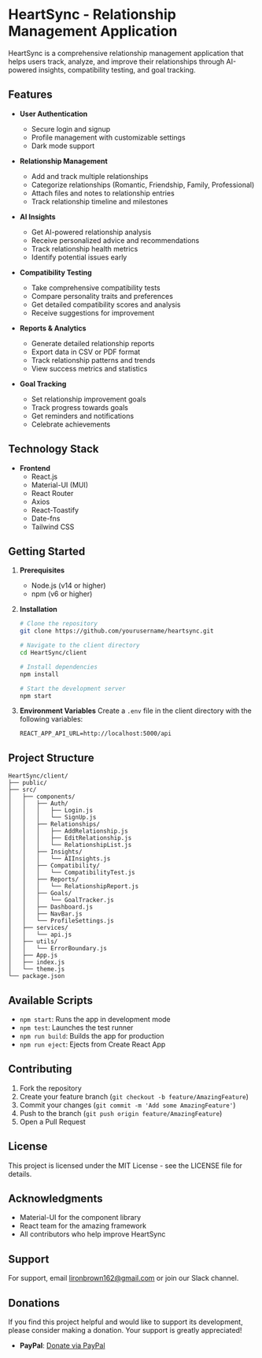 # HeartSync - Relationship Management Application

HeartSync is a comprehensive relationship management application that helps users track, analyze, and improve their relationships through AI-powered insights, compatibility testing, and goal tracking.

## Features

- **User Authentication**
  - Secure login and signup
  - Profile management with customizable settings
  - Dark mode support

- **Relationship Management**
  - Add and track multiple relationships
  - Categorize relationships (Romantic, Friendship, Family, Professional)
  - Attach files and notes to relationship entries
  - Track relationship timeline and milestones

- **AI Insights**
  - Get AI-powered relationship analysis
  - Receive personalized advice and recommendations
  - Track relationship health metrics
  - Identify potential issues early

- **Compatibility Testing**
  - Take comprehensive compatibility tests
  - Compare personality traits and preferences
  - Get detailed compatibility scores and analysis
  - Receive suggestions for improvement

- **Reports & Analytics**
  - Generate detailed relationship reports
  - Export data in CSV or PDF format
  - Track relationship patterns and trends
  - View success metrics and statistics

- **Goal Tracking**
  - Set relationship improvement goals
  - Track progress towards goals
  - Get reminders and notifications
  - Celebrate achievements

## Technology Stack

- **Frontend**
  - React.js
  - Material-UI (MUI)
  - React Router
  - Axios
  - React-Toastify
  - Date-fns
  - Tailwind CSS

## Getting Started

1. **Prerequisites**
   - Node.js (v14 or higher)
   - npm (v6 or higher)

2. **Installation**
   ```bash
   # Clone the repository
   git clone https://github.com/yourusername/heartsync.git

   # Navigate to the client directory
   cd HeartSync/client

   # Install dependencies
   npm install

   # Start the development server
   npm start
   ```

3. **Environment Variables**
   Create a `.env` file in the client directory with the following variables:
   ```
   REACT_APP_API_URL=http://localhost:5000/api
   ```

## Project Structure

```
HeartSync/client/
├── public/
├── src/
│   ├── components/
│   │   ├── Auth/
│   │   │   ├── Login.js
│   │   │   └── SignUp.js
│   │   ├── Relationships/
│   │   │   ├── AddRelationship.js
│   │   │   ├── EditRelationship.js
│   │   │   └── RelationshipList.js
│   │   ├── Insights/
│   │   │   └── AIInsights.js
│   │   ├── Compatibility/
│   │   │   └── CompatibilityTest.js
│   │   ├── Reports/
│   │   │   └── RelationshipReport.js
│   │   ├── Goals/
│   │   │   └── GoalTracker.js
│   │   ├── Dashboard.js
│   │   ├── NavBar.js
│   │   └── ProfileSettings.js
│   ├── services/
│   │   └── api.js
│   ├── utils/
│   │   └── ErrorBoundary.js
│   ├── App.js
│   ├── index.js
│   └── theme.js
└── package.json
```

## Available Scripts

- `npm start`: Runs the app in development mode
- `npm test`: Launches the test runner
- `npm run build`: Builds the app for production
- `npm run eject`: Ejects from Create React App

## Contributing

1. Fork the repository
2. Create your feature branch (`git checkout -b feature/AmazingFeature`)
3. Commit your changes (`git commit -m 'Add some AmazingFeature'`)
4. Push to the branch (`git push origin feature/AmazingFeature`)
5. Open a Pull Request

## License

This project is licensed under the MIT License - see the LICENSE file for details.

## Acknowledgments

- Material-UI for the component library
- React team for the amazing framework
- All contributors who help improve HeartSync

## Support

For support, email lironbrown162@gmail.com or join our Slack channel.

## Donations

If you find this project helpful and would like to support its development, please consider making a donation. Your support is greatly appreciated!

- **PayPal**: [Donate via PayPal](https://www.paypal.com/donate?hosted_button_id=XXXXXX)

